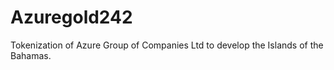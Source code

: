 # Azuregold242
Tokenization of Azure Group of Companies Ltd to develop the Islands of the Bahamas. 
